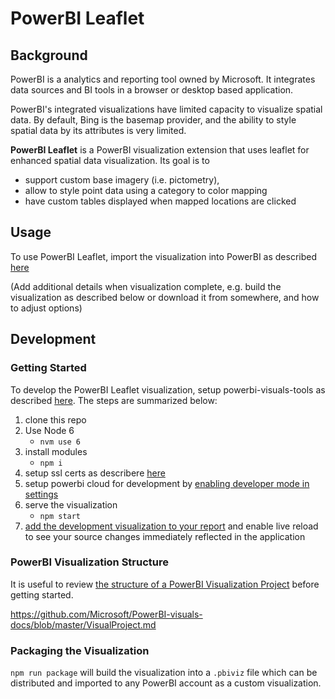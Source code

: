 # PowerBI Leaflet

## Background
PowerBI is a analytics and reporting tool owned by Microsoft. It integrates
data sources and BI tools in a browser or desktop based application.

PowerBI's integrated visualizations have limited capacity to visualize spatial
data. By default, Bing is the basemap provider, and the ability to style
spatial data by its attributes is very limited.

**PowerBI Leaflet** is a PowerBI visualization extension that uses leaflet for
enhanced spatial data visualization. Its goal is to

- support custom base imagery (i.e. pictometry),
- allow to style point data using a category to color mapping
- have custom tables displayed when mapped locations are clicked

## Usage

To use PowerBI Leaflet, import the visualization into PowerBI as described
[here](https://app.powerbi.com/visuals/info#use)

(Add additional details when visualization complete, e.g. build the
visualization as described below or download it from somewhere, and how to
adjust options)

## Development
### Getting Started
To develop the PowerBI Leaflet visualization, setup powerbi-visuals-tools as
described [here](https://github.com/microsoft/powerbi-visuals-docs). The steps
are summarized below:

1. clone this repo
2. Use Node 6
   - `nvm use 6`
2. install modules
   - `npm i`
3. setup ssl certs as describere
[here](https://github.com/Microsoft/PowerBI-visuals-docs/blob/master/tools/CertificateSetup.md)
4. setup powerbi cloud for development by
[enabling developer mode in settings](https://github.com/Microsoft/PowerBI-visuals-docs/blob/master/tools/DebugVisualSetup.md)
5. serve the visualization
   - `npm start`
6. [add the development visualization to your report](https://github.com/Microsoft/PowerBI-visuals-docs/blob/master/tools/DebugVisualSetup.md#step-3)
   and enable live reload to see your source changes immediately reflected in the application

### PowerBI Visualization Structure

It is useful to review
[the structure of a PowerBI Visualization Project](https://github.com/Microsoft/PowerBI-visuals-docs/blob/master/VisualProject.md) before getting started.

https://github.com/Microsoft/PowerBI-visuals-docs/blob/master/VisualProject.md

### Packaging the Visualization

`npm run package` will build the visualization into a `.pbiviz` file which can
be distributed and imported to any PowerBI account as a custom visualization.
